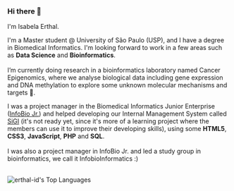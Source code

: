### Hi there 👋

I'm Isabela Erthal.<br>

I'm a Master student @ University of São Paulo (USP), and I have a degree in Biomedical Informatics. I'm looking forward to work in a few areas such as **Data Science** and **Bioinformatics**.<br><br>
I’m currently doing research in a bioinformatics laboratory named Cancer Epigenomics, where we analyse biological data including gene expression and DNA methylation to explore some unknown molecular mechanisms and targets 🤔.<br>

I was a project manager in the Biomedical Informatics Junior Enterprise (<a href='https://infobiojr.com.br/'>InfoBio Jr.</a>) and helped developing our Internal Management System called <a href='https://github.com/projetosinfobio/SiGI'>SiGI</a> (it's not ready yet, since it's more of a learning project where the members can use it to improve their developing skills), using some **HTML5**, **CSS3**, **JavaScript**, **PHP** and **SQL**.<br><br>
I was also a project manager in InfoBio Jr. and led a study group in bioinformatics, we call it InfobioInformatics :) <br><br>

![erthal-id's Top Languages](https://github-readme-stats.vercel.app/api/top-langs/?username=erthal-id&theme=calm&show_icons=true&hide_border=true&layout=compact)

<!--
<div>
<a href="https://github.com/erthal-id?tab=repositories">
<img height="160em" src="https://github-readme-stats.vercel.app/api/top-langs/?username=erthal-id&layout=compact&langs_count=7&theme=dracula"/>
<img height="160em" src="https://github-readme-stats.vercel.app/api?username=erthal-id&show_icons=true&theme=dracula&include_all_commits=true&count_private=true"/>
</div></a><br><br>
-->
